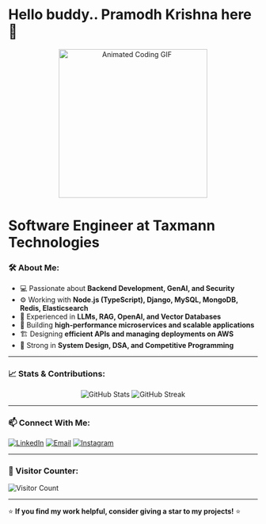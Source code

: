 # Hello buddy.. Pramodh Krishna here👋



<div align="center">
  <img src="https://media1.giphy.com/media/v1.Y2lkPTc5MGI3NjExcG5qMzVoaWcyc2d5anc4M3hyZDF2NGNnYWI5MjJjNGZ0a2NtMnNodSZlcD12MV9pbnRlcm5hbF9naWZfYnlfaWQmY3Q9Zw/qgQUggAC3Pfv687qPC/giphy.gif" width="300" alt="Animated Coding GIF" />
  
</div>

#  Software Engineer at Taxmann Technologies


### 🛠 About Me:
- 💻 Passionate about **Backend Development, GenAI, and Security**
- ⚙️ Working with **Node.js (TypeScript), Django, MySQL, MongoDB, Redis, Elasticsearch**
- 🤖 Experienced in **LLMs, RAG, OpenAI, and Vector Databases**
- 🚀 Building **high-performance microservices and scalable applications**
- 🏗 Designing **efficient APIs and managing deployments on AWS**
- 🎯 Strong in **System Design, DSA, and Competitive Programming**

---

### 📈 Stats & Contributions:
<p align="center">
  <img src="https://github-readme-stats.vercel.app/api?username=pramodh42&show_icons=true&theme=tokyonight" alt="GitHub Stats" />
  <img src="https://github-readme-streak-stats.herokuapp.com/?user=pramodh42&theme=tokyonight" alt="GitHub Streak" />
</p>

---

### 📫 Connect With Me:
  <a href="https://www.linkedin.com/in/pramodh-krishna-ippili-a194111b8/" target="_blank"><img src="https://img.shields.io/badge/LinkedIn-0077B5?style=for-the-badge&logo=linkedin&logoColor=white" alt="LinkedIn"></a>
  <a href="mailto:pramodhkrishna42@gmail.com"><img src="https://img.shields.io/badge/Email-D14836?style=for-the-badge&logo=gmail&logoColor=white" alt="Email"></a>
  <a href="https://www.instagram.com/pramodh_krishna_ippili/" target="_blank"><img src="https://img.shields.io/badge/Instagram-E4405F?style=for-the-badge&logo=instagram&logoColor=white" alt="Instagram"></a>


---

### 👀 Visitor Counter:
![Visitor Count](https://komarev.com/ghpvc/?username=pramodh42&color=blue&style=flat-square)

---

⭐ **If you find my work helpful, consider giving a star to my projects!** ⭐
